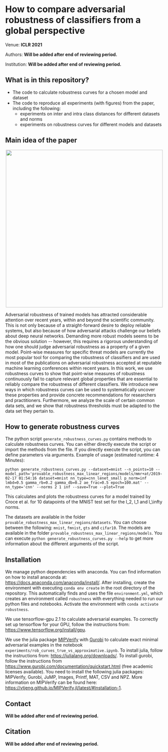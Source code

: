 # How to compare adversarial robustness of classifiers from a global perspective
Venue: **ICLR 2021**

Authors: **Will be added after end of reviewing period.**

Institution: **Will be added after end of reviewing period.**


## What is in this repository?
+ The code to calculate robustness curves for a chosen model and dataset
+ The code to reproduce all experiments (with figures) from the paper, including the following:
  + experiments on inter and intra class distances for different datasets and norms
  + experiments on robustness curves for different models and datasets
  
## Main idea of the paper
<p align="center"><img src="images/readme_gif.gif" width="500"></p>
Adversarial robustness of trained models has attracted considerable attention
over recent years, within and beyond the scientific community. This is not only
because of a straight-forward desire to deploy reliable systems, but also
because of how adversarial attacks challenge our beliefs about deep neural
networks. Demanding more robust models seems to be the obvious solution --
however, this requires a rigorous understanding of how one should judge
adversarial robustness as a property of a given model. Point-wise measures for
specific threat models are currently the most popular tool for comparing the
robustness of classifiers and are used in most of the publications on
adversarial robustness accepted at reputable machine learning conferences within
recent years. In this work, we use robustness curves to show that point-wise
measures of robustness continuously fail to capture relevant global properties
that are essential to reliably compare the robustness of different classifiers.
We introduce new ways in which robustness curves can be used to systematically
uncover these properties and provide concrete recommendations for researchers
and practitioners. Furthermore, we analyze the scale of certain common data
sets, and we show that robustness thresholds must be adapted to the data set
they pertain to.

## How to generate robustness curves
The python script `generate_robustness_curves.py` contains methods to calculate robustness curves. You can either directly execute the script or import the methods from the file. If you directly execute the script, you can define parameters via arguments. Example of usage (estimated runtime: 4 Minutes):

`python generate_robustness_curves.py --dataset=mnist --n_points=10 --model_path='provable_robustness_max_linear_regions/models/mmr+at/2019-02-17 01:54:16 dataset=mnist nn_type=cnn_lenet_small p_norm=inf lmbd=0.5 gamma_rb=0.2 gamma_db=0.2 ae_frac=0.5 epoch=100.mat' --nn_type='cnn' --norms 2 1 inf --save=True --plot=True`

This calculates and plots the robustness curves for a model trained by Croce et al. for 10 datapoints of the MNIST test set for the l_2, l_1 and l_\infty norms.

The datasets are available in the folder `provable_robustness_max_linear_regions/datasets`. You can choose between the following: `mnist`, `fmnist`, `gts` and `cifar10`. The models are available in the folder `provable_robustness_max_linear_regions/models`. You can execute `python generate_robustness_curves.py --help` to get more information about the different arguments of the script.

## Installation

We manage python dependencies with anaconda. You can find information on how to install anaconda at: https://docs.anaconda.com/anaconda/install/. After installing, create the environment with executing `conda env create` in the root directory of the repository. This automatically finds and uses the file `environment.yml`, which creates an environment called `robustness` with
everything needed to run our python files and notebooks. Activate the environment with `conda activate robustness`.

We use tensorflow-gpu 2.1 to calculate adversarial examples. To correctly set up tensorflow for your GPU, follow the instructions from: https://www.tensorflow.org/install/gpu.

We use the julia package [MIPVerify](https://github.com/vtjeng/MIPVerify.jl) with [Gurobi](https://www.gurobi.com/documentation/quickstart.html) to calculate exact minimal adversarial examples in the notebook `experiments/rob_curves_true_vs_approximative.ipynb`. To install julia, follow the instructions from: https://julialang.org/downloads/. To install gurobi, follow the instructions from  https://www.gurobi.com/documentation/quickstart.html (free academic licenses available). You need to install the following julia packages: MIPVerify, Gurobi, JuMP, Images, Printf, MAT, CSV and NPZ. More information on MIPVerify can be found here: https://vtjeng.github.io/MIPVerify.jl/latest/#Installation-1.

## Contact
**Will be added after end of reviewing period.**
## Citation
**Will be added after end of reviewing period.**